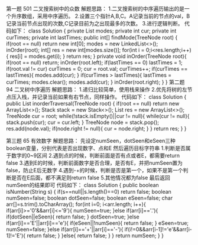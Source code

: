 第一题 501 二叉搜索树中的众数
解题思路：
1.二叉搜索树的中序遍历输出的是一个升序数组，采用中序遍历。
2.设置三个指针A,B,C。A记录当前的节点的val，B记录当前节点出现的次数,C记录目前为之出现最多的次数。
3.进行逻辑判断。
代码如下：
class Solution {
    private List<Integer> modes;
    private int cur;
    private int curTimes;
    private int lastTimes;
    public int[] findMode(TreeNode root) {
        if(root == null) return new int[0];
        modes = new LinkedList<>();
        inOrder(root);
        int[] res = new int[modes.size()];
        for(int i = 0;i<res.length;i++){
            res[i] = modes.get(i);
        }
        return res;
    }
    private void inOrder(TreeNode root){
        if(root == null) return;
        inOrder(root.left);
        if(lastTimes == 0) lastTimes = 1;
        if(root.val != cur) curTimes = 0;
        cur = root.val;
        curTimes++;
        if(curTimes == lastTimes){
            modes.add(cur);
        }
        if(curTimes > lastTimes){
            lastTimes = curTimes;
            modes.clear();
            modes.add(cur);
        }
        inOrder(root.right);
    }
}
第二题 94 二叉树中序遍历
解题思路：
1.递归比较简单，使用栈来操作
2.优先将树的左节点压入栈，并记录当前如果有右节点，同样操作。
代码如下：
class Solution {
    public List<Integer> inorderTraversal(TreeNode root) {
        if(root == null) return new ArrayList<>();
        Stack<TreeNode> stack = new Stack<>();
        List<Integer> res = new ArrayList<>();
        TreeNode cur = root;
        while(!stack.isEmpty()||cur != null){
            while(cur != null){
                stack.push(cur);
                cur = cur.left;
            }
            TreeNode node = stack.pop();
            res.add(node.val);
            if(node.right != null){
                cur = node.right;
            }
        }
        return res;
    }
}

第三题 65 有效数字
解题思路：
先设定numSeen，dotSeen和eSeen三种boolean变量，分别代表是否出现数字、点和E
然后遍历目标字符串
1.判断是否属于数字的0~9区间
2.遇到点的时候，判断前面是否有点或者E，都需要return false
3.遇到E的时候，判断前面数字是否合理，是否有E，并把numSeen置为false，防止E后无数字
4.遇到-+的时候，判断是否是第一个，如果不是第一个判断是否在E后面，都不满足则return false
5.其他情况都为false
最后返回numSeen的结果即可
代码如下：
class Solution {
    public boolean isNumber(String s) {
        if(s==null||s.length()==0) return false;
        boolean numSeen=false;
        boolean dotSeen=false;
        boolean eSeen=false;
        char arr[]=s.trim().toCharArray();
        for(int i=0; i<arr.length; i++){
            if(arr[i]>='0'&&arr[i]<='9'){
                numSeen=true;
            }else if(arr[i]=='.'){
                if(dotSeen||eSeen){
                    return false;
                }
                dotSeen=true;
            }else if(arr[i]=='E'||arr[i]=='e'){
                if(eSeen||!numSeen){
                    return false;
                }
                eSeen=true;
                numSeen=false;
            }else if(arr[i]=='+'||arr[i]=='-'){
                if(i!=0&&arr[i-1]!='e'&&arr[i-1]!='E'){
                    return false;
                }
            }else{
                return false;
            }
        }
        return numSeen;
    }
}

